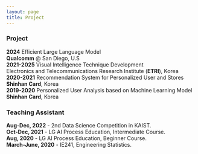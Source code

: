 ```yaml
---
layout: page
title: Project
---
```



### Project


**2024** Efficient Large Language Model  
**Qualcomm** @ San Diego, U.S  
**2021-2025** Visual Intelligence Technique Development  
Electronics and Telecommunications Research Institute (**ETRI**), Korea  
**2020-2021** Recommendation System for Personalized User and Stores  
**Shinhan Card**, Korea  
**2019-2020** Personalized User Analysis based on Machine Learning Model  
**Shinhan Card**, Korea



### Teaching Assistant
**Aug-Dec, 2022** - 2nd Data Science Competition in KAIST.  
**Oct-Dec, 2021** - LG AI Process Education, Intermediate Course.  
**Aug, 2020** - LG AI Process Education, Beginner Course.  
**March-June, 2020** - IE241, Engineering Statistics.

